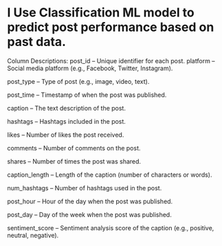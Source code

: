 # I Use Classification ML model to predict post performance based on past data.
Column Descriptions:
post_id – Unique identifier for each post. 
platform – Social media platform (e.g., Facebook, Twitter, Instagram).

post_type – Type of post (e.g., image, video, text).

post_time – Timestamp of when the post was published.

caption – The text description of the post.

hashtags – Hashtags included in the post.

likes – Number of likes the post received.

comments – Number of comments on the post.

shares – Number of times the post was shared.

caption_length – Length of the caption (number of characters or words).

num_hashtags – Number of hashtags used in the post.

post_hour – Hour of the day when the post was published.

post_day – Day of the week when the post was published.

sentiment_score – Sentiment analysis score of the caption (e.g., positive, neutral, negative).
